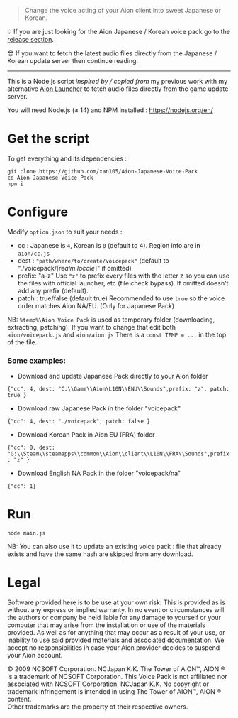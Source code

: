 > Change the voice acting of your Aion client into sweet Japanese or Korean.

💡 If you are just looking for the Aion Japanese / Korean voice pack go to the [release section](https://github.com/xan105/Aion-Japanese-Voice-Pack/releases).

😎 If you want to fetch the latest audio files directly from the Japanese / Korean update server then continue reading.

<hr> 

This is a Node.js script _inspired by / copied from_ my previous work with my alternative [Aion Launcher](https://github.com/xan105/Aion-Launcher) to fetch audio files directly from the game update server.

You will need Node.js (≥ 14) and NPM installed : https://nodejs.org/en/

Get the script
==============

To get everything and its dependencies :

```
git clone https://github.com/xan105/Aion-Japanese-Voice-Pack
cd Aion-Japanese-Voice-Pack
npm i
```

Configure
=========

Modify `option.json` to suit your needs :

- cc : Japanese is `4`, Korean is `0` (default to 4). Region info are in `aion/cc.js`
- dest : `"path/where/to/create/voicepack"` (default to "./voicepack/[_realm.locale_]" if omitted)
- prefix: "a-z" Use `"z"` to prefix every files with the letter z so you can use the files with official launcher, etc (file check bypass). If omitted doesn't add any prefix (default).
- patch : true/false (default true) Recommended to use `true` so the voice order matches Aion NA/EU. (Only for Japanese Pack)

NB: `%temp%\Aion Voice Pack` is used as temporary folder (downloading, extracting, patching). 
If you want to change that edit both `aion/voicepack.js` and `aion/aion.js`
There is a `const TEMP = ...` in the top of the file.

### Some examples:

- Download and update Japanese Pack directly to your Aion folder

`{"cc": 4, dest: "C:\\Game\\Aion\L10N\\ENU\\Sounds",prefix: "z", patch: true }`

- Download raw Japanese Pack in the folder "voicepack"

`{"cc": 4, dest: "./voicepack", patch: false }`

- Download Korean Pack in Aion EU (FRA) folder

`{"cc": 0, dest: "G:\\Steam\\steamapps\\common\\Aion\\client\\L10N\\FRA\\Sounds",prefix: "z" }`

- Download English NA Pack in the folder "voicepack/na"

`{"cc": 1}`

Run
===

`node main.js`

NB: You can also use it to update an existing voice pack : file that already exists and have the same hash are skipped from any download.

Legal
=====

Software provided here is to be use at your own risk. This is provided as is without any express or implied warranty. In no event or circumstances will the authors or company 
be held liable for any damage to yourself or your computer that may arise from the installation or use of the materials provided.
As well as for anything that may occur as a result of your use, or inability to use said provided materials and associated documentation.
We accept no responsibilities in case your Aion provider decides to suspend your Aion account.

© 2009 NCSOFT Corporation. NCJapan K.K. The Tower of AION™, AION ® is a trademark of NCSOFT Corporation. 
This Voice Pack is not affiliated nor associated with NCSOFT Corporation, NCJapan K.K. 
No copyright or trademark infringement is intended in using The Tower of AION™, AION ® content.    
Other trademarks are the property of their respective owners.
